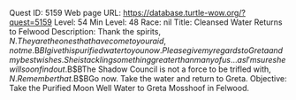 Quest ID: 5159
Web page URL: https://database.turtle-wow.org/?quest=5159
Level: 54
Min Level: 48
Race: nil
Title: Cleansed Water Returns to Felwood
Description: Thank the spirits, $N. They are the ones that have come to your aid, not me.$B$BI give this purified water to you now. Please give my regards to Greta and my best wishes. She is tackling something greater than many of us... as I'm sure she will soon find out.$B$BThe Shadow Council is not a force to be trifled with, $N. Remember that.$B$BGo now. Take the water and return to Greta.
Objective: Take the Purified Moon Well Water to Greta Mosshoof in Felwood.
